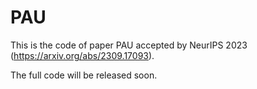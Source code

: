 # PAU

This is the code of paper PAU accepted by NeurIPS 2023 (https://arxiv.org/abs/2309.17093).

The full code will be released soon.
